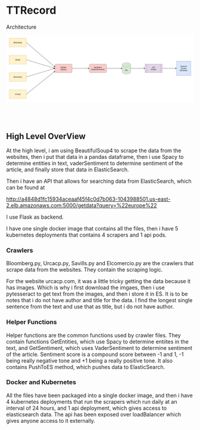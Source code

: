 # TTRecord

Architecture

![alt text](https://github.com/srivassid/TTRecord/blob/master/flow.jpg?raw=true)

<br><br>
<h2>High Level OverView</h2>
At the high level, i am using BeautifulSoup4 to scrape the data from the websites, then i put that data in a pandas dataframe, then i use Spacy to determine entities in text, vaderSentiment to determine sentiment of the article, and finally store that data in ElasticSearch.

Then i have an API that allows for searching data from ElasticSearch, which can be found at 

http://a4848d1fc15934aceaaf45f4c0d7b063-1043988501.us-east-2.elb.amazonaws.com:5000/getdata?query=%22europe%22

I use Flask as backend.

I have one single docker image that contains all the files, then i have 5 kubernetes deployments that contains 4 scrapers and 1 api pods. 

<h3>Crawlers</h3>
Bloomberg.py, Urcacp.py, Savills.py and Elcomercio.py are the crawlers that scrape data from the websites. They contain the scraping logic.

For the website urcacp.com, it was a little tricky getting the data because it has images. Which is why i first download the imgaes, then i use pytesseract to get text from the images, and then i store it in ES. It is to be notes that i do not have author and title for the data. I find the longest single sentence from the text and use that as title, but i do not have author.

<h3>Helper Functions</h3>

Helper functions are the common functions used by crawler files. They contain functions GetEntities, which use Spacy to determine entiites in the text, and GetSentiment, which uses VaderSentiment to determine sentiment of the article. Sentiment score is a compound score between -1 and 1, -1 being really negative tone and +1 being a really positive tone. It also contains PushToES method, which pushes data to ElasticSearch.

<h3>Docker and Kubernetes</h3>

All the files have been packaged into a single docker image, and then i have 4 kubernetes deployments that run the scrapers which run daily at an interval of 24 hours, and 1 api deployment, which gives access to elasticsearch data. The api has been exposed over loadBalancer which gives anyone access to it externally.
